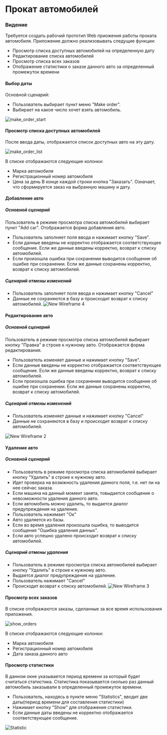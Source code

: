 # Прокат автомобилей

### Видение
 Требуется создать рабочий прототип Web приожения работы проката автомобиля.
 Приложение должно реализовывать следущие функции:
 - Просмотр списка доступных автомобилей на определенную дату
 - Редактирование списка автомобилей
 - Просмотр списка всех заказов
 - Отображение статистики о заказе данного авто за определенный промежуток времени

 #### Выбор даты
Основной сценарий:
- Пользователь выбирает пункт меню "Make order".
- Выбирает на какое число хочет взять автомобиль.
  
![make_order_start](https://user-images.githubusercontent.com/42007915/73498493-88764e00-43ce-11ea-9c01-b0e8988d4bbe.png)



#### Просмотр списка доступных автомобилей
После ввода даты, отображается список доступных авто на эту дату.

![make_order_list](https://user-images.githubusercontent.com/42007915/74682772-15474700-51d8-11ea-86a0-42a386b1c9d7.png)

В списке отображаются следующие колонки:
  - Марка автомобиля
  - Регистрационный номер автомобиля
  - Цена за день
В конце каждой строки кнопка "Заказать".  Означает, что  сформируется  заказ на выбранную машину и дату.


####  Добавление авто
##### Основной сценарий
Пользователь в режиме просмотра списка автомобилей выбирает  пункт "Add car".
Отображается форма добавления авто.
- Пользователь заполняет поля ввода  и нажимает кнопку  "Save".
 - Если  данные введены не корректно отображается   соответствующее сообщение. Если  же  данные введены корректно, возврат  к списку автомобилей.
 -  Если  произошла   ошибка  при сохранении  выводится сообщение об ошибке  при сохранении.   Если  же  данные сохранены корректно, возврат  к списку автомобилей.
##### Сценарий отмены изменений
- Пользователь заполняет поля ввода  и нажимает кнопку "Cancel"
- Данные  не  сохраняются в  базу и  происходит возврат  к списку автомобилей.
![New Wireframe 4](https://user-images.githubusercontent.com/42007915/74682775-17a9a100-51d8-11ea-812e-3cc05f44df01.png)



####  Редактирование авто
##### Основной сценарий
Пользователь в режиме просмотра списка автомобилей выбирает  кнопку "Правка" в строке к нужному авто. 
Отображается форма редактирования.
- Пользователь изменяет данные  и нажимает кнопку  "Save".
 - Если  данные введены не корректно отображается   соответствующее сообщение. Если  же  данные введены корректно, возврат  к списку автомобилей.
 -  Если  произошла   ошибка  при сохранении  выводится сообщение об ошибке  при сохранении.   Если  же  данные сохранены корректно, возврат  к списку автомобилей.
##### Сценарий отмены изменений
- Пользователь изменяет данные  и нажимает кнопку "Cancel"
- Данные  не  сохраняются в  базу и  происходит возврат  к списку автомобилей.

![New Wireframe 2](https://user-images.githubusercontent.com/42007915/74682728-f9dc3c00-51d7-11ea-93d4-3f1cbedf91cf.png)




####  Удаление авто
##### Основной сценарий
- Пользователь в режиме просмотра списка автомобилей выбирает  кнопку "Удалить" в строке к нужному авто.
- Идет проверка на возмжность удаления данного поля, т.е. нет ли на нее сейчас заказа.
- Если машина на данный момент занята, товыдается сообщение о невозможности удаления данного авто.
- Если автомобиль можно удалить, то выдается диалог предупреждения на удаление.
- Пользователь нажимает "Ок"
- Авто удаляется из базы.
- Если во время удаления произошла ошибка, то выводится сообщения "Ошибка удаления данных".
- Если авто успешно удалено происходит возврат  к списку автомобилей.

##### Сценарий отмены удаления
- Пользователь в режиме просмотра списка автомобилей выбирает  кнопку "Удалить" в строке к нужному авто.
- Выдается диалог предупреждения на удаление.
- Пользователь нажимает "Cancel"
- Происходит возврат  к списку автомобилей.
![New Wireframe 3](https://user-images.githubusercontent.com/42007915/74682781-19736480-51d8-11ea-9b12-093b8b56f4d9.png)


 #### Просмотр всех заказов
 В списке отображаются заказы, сделанные за все время использования приложения.
 
![show_orders](https://user-images.githubusercontent.com/42007915/73536910-22beac00-4438-11ea-9181-f882038d2a63.png)
 
 В списке отображаются следующие колонки:
  - Марка автомобиля
  - Регистрационный номер автомобиля
  - Дата заказа данного авто




 #### Просмотр статистики
 В данном окне указывается период времени за который будет считаться статистика.
 Статистика показывается сколько раз данный автомобиль заказывали в определенный промежуток времени.
 - Пользователь, находясь в пункте меню "Statistics", вводит две даты(период времени для составления статистики)
 - Нажимает кнопку "Show" для отображения статистики.
 - Если  данные даты введены не корректно отображается   соответствующее сообщение.
 
![Statistic](https://user-images.githubusercontent.com/42007915/73536854-028eed00-4438-11ea-8ade-0d2fa64a9627.png)
